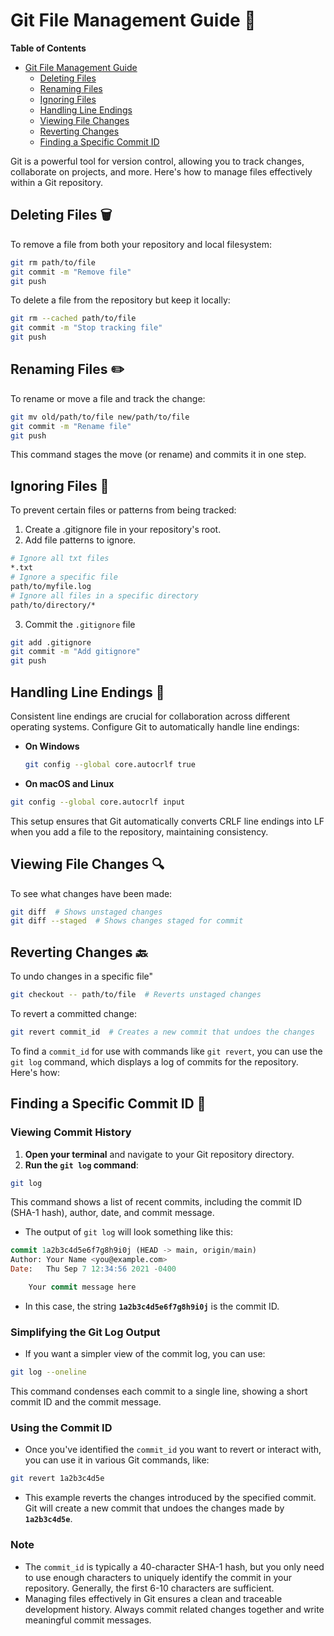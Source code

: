 # Git File Management Guide :book:
**Table of Contents**
- [Git File Management Guide](#git-file-management-guide-book)
  - [Deleting Files](#deleting-files-wastebasket)
  - [Renaming Files](#renaming-files-pencil2)
  - [Ignoring Files](#ignoring-files-see_no_evil)
  - [Handling Line Endings](#handling-line-endings-twisted_rightwards_arrows)
  - [Viewing File Changes](#viewing-file-changes-mag)
  - [Reverting Changes](#reverting-changes-back)
  - [Finding a Specific Commit ID](#finding-a-specific-commit-id-mag_right)

Git is a powerful tool for version control, allowing you to track changes, collaborate on projects, and more. Here's how to manage files effectively within a Git repository.

## Deleting Files :wastebasket:

To remove a file from both your repository and local filesystem:

```bash
git rm path/to/file
git commit -m "Remove file"
git push
```
To delete a file from the repository but keep it locally:

```bash
git rm --cached path/to/file
git commit -m "Stop tracking file"
git push
```
## Renaming Files :pencil2:
To rename or move a file and track the change:

```bash
git mv old/path/to/file new/path/to/file
git commit -m "Rename file"
git push
```
This command stages the move (or rename) and commits it in one step.

## Ignoring Files :see_no_evil:
To prevent certain files or patterns from being tracked:

1. Create a .gitignore file in your repository's root.
2. Add file patterns to ignore.

```bash
# Ignore all txt files
*.txt
# Ignore a specific file
path/to/myfile.log
# Ignore all files in a specific directory
path/to/directory/*
```
3. Commit the `.gitignore` file
```bash
git add .gitignore
git commit -m "Add gitignore"
git push
```

## Handling Line Endings :twisted_rightwards_arrows:

Consistent line endings are crucial for collaboration across different operating systems. Configure Git to automatically handle line endings:

- **On Windows**
  ```bash
  git config --global core.autocrlf true

- **On macOS and Linux**

```bash
git config --global core.autocrlf input
```

This setup ensures that Git automatically converts CRLF line endings into LF when you add a file to the repository, maintaining consistency.

## Viewing File Changes :mag:
To see what changes have been made:

```bash
git diff  # Shows unstaged changes
git diff --staged  # Shows changes staged for commit
```

## Reverting Changes :back:
To undo changes in a specific file"

```bash
git checkout -- path/to/file  # Reverts unstaged changes
```
To revert a committed change:

```bash
git revert commit_id  # Creates a new commit that undoes the changes
```
To find a `commit_id` for use with commands like `git revert`, you can use the `git log` command, which displays a log of commits for the repository. Here's how:



## Finding a Specific Commit ID :mag_right:
### Viewing Commit History
1. **Open your terminal** and navigate to your Git repository directory.
2. **Run the `git log` command**:
```bash
git log
```
This command shows a list of recent commits, including the commit ID (SHA-1 hash), author, date, and commit message.
- The output of `git log` will look something like this:
``` sql
commit 1a2b3c4d5e6f7g8h9i0j (HEAD -> main, origin/main)
Author: Your Name <you@example.com>
Date:   Thu Sep 7 12:34:56 2021 -0400

    Your commit message here
```
- In this case, the string **`1a2b3c4d5e6f7g8h9i0j`** is the commit ID. 
### Simplifying the Git Log Output
- If you want a simpler view of the commit log, you can use:
``` bash
git log --oneline
```
This command condenses each commit to a single line, showing a short commit ID and the commit message.
### Using the Commit ID
- Once you've identified the `commit_id` you want to revert or interact with, you can use it in various Git commands, like:
```bash
git revert 1a2b3c4d5e
```
- This example reverts the changes introduced by the specified commit. Git will create a new commit that undoes the changes made by **`1a2b3c4d5e`**.
### Note
- The `commit_id` is typically a 40-character SHA-1 hash, but you only need to use enough characters to uniquely identify the commit in your repository. Generally, the first 6-10 characters are sufficient.
- Managing files effectively in Git ensures a clean and traceable development history. Always commit related changes together and write meaningful commit messages.
